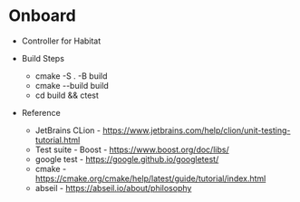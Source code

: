 # Onboard

* Controller for Habitat

* Build Steps
  * cmake -S . -B build
  * cmake --build build 
  * cd build && ctest
  

* Reference
  * JetBrains CLion - https://www.jetbrains.com/help/clion/unit-testing-tutorial.html
  * Test suite - Boost - https://www.boost.org/doc/libs/
  * google test - https://google.github.io/googletest/
  * cmake - https://cmake.org/cmake/help/latest/guide/tutorial/index.html
  * abseil - https://abseil.io/about/philosophy